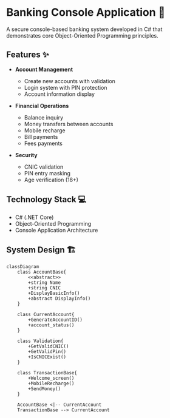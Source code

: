 # Banking Console Application 🏦

A secure console-based banking system developed in C# that demonstrates core Object-Oriented Programming principles.


## Features ✨

- **Account Management**
  - Create new accounts with validation
  - Login system with PIN protection
  - Account information display

- **Financial Operations**
  - Balance inquiry
  - Money transfers between accounts
  - Mobile recharge
  - Bill payments
  - Fees payments

- **Security**
  - CNIC validation
  - PIN entry masking
  - Age verification (18+)

## Technology Stack 💻

- C# (.NET Core)
- Object-Oriented Programming
- Console Application Architecture

## System Design 🏗️

```mermaid
classDiagram
    class AccountBase{
        <<abstract>>
        +string Name
        +string CNIC
        +DisplayBasicInfo()
        +abstract DisplayInfo()
    }
    
    class CurrentAccount{
        +GenerateAccountID()
        +account_status()
    }
    
    class Validation{
        +GetValidCNIC()
        +GetValidPin()
        +IsCNICExist()
    }
    
    class TransactionBase{
        +Welcome_screen()
        +MobileRecharge()
        +SendMoney()
    }
    
    AccountBase <|-- CurrentAccount
    TransactionBase --> CurrentAccount